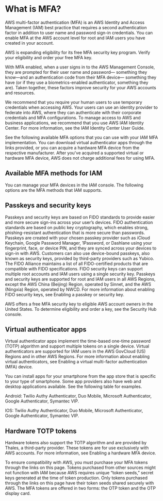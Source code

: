 # What is MFA?
AWS multi-factor authentication (MFA) is an AWS Identity and Access Management (IAM) best practice that requires a second authentication factor in addition to user name and password sign-in credentials. You can enable MFA at the AWS account level for root and IAM users you have created in your account.  
 
AWS is expanding eligibility for its free MFA security key program. Verify your eligibility and order your free MFA key.
 
With MFA enabled, when a user signs in to the AWS Management Console, they are prompted for their user name and password— something they know—and an authentication code from their MFA device— something they have (or if they use a biometrics-enabled authenticator, something they are). Taken together, these factors improve security for your AWS accounts and resources.
 
We recommend that you require your human users to use temporary credentials when accessing AWS. Your users can use an identity provider to federate into AWS, where they can authenticate with their corporate credentials and MFA configurations. To manage access to AWS and business applications, we recommend that you use AWS IAM Identity Center. For more information, see the IAM Identity Center User Guide.
 
See the following available MFA options that you can use with your IAM MFA implementation. You can download virtual authenticator apps through the links provided, or you can acquire a hardware MFA device from the respective manufacturer. After you've acquired a supported virtual or hardware MFA device, AWS does not charge additional fees for using MFA.

## Available MFA methods for IAM
You can manage your MFA devices in the IAM console. The following options are the MFA methods that IAM supports.

## Passkeys and security keys
Passkeys and security keys are based on FIDO standards to provide easier and more secure sign-ins across your user’s devices. FIDO authentication standards are based on public key cryptography, which enables strong, phishing-resistant authentication that is more secure than passwords. Passkeys are created with your chosen passkey provider such as iCloud Keychain, Google Password Manager, 1Password, or Dashlane using your fingerprint, face, or device PIN, and they are synced across your devices to sign-in with AWS. Customers can also use device-bound passkeys, also known as security keys, provided by third-party providers such as Yubico. The FIDO Alliance maintains a list of all FIDO-certified products that are compatible with FIDO specifications. FIDO security keys can support multiple root accounts and IAM users using a single security key. Passkeys and security keys are supported for root and IAM users in all AWS Regions, except the AWS China (Beijing) Region, operated by Sinnet, and the AWS (Ningxia) Region, operated by NWCD. For more information about enabling FIDO security keys, see Enabling a passkey or security key.

AWS offers a free MFA security key to eligible AWS account owners in the United States. To determine eligibility and order a key, see the Security Hub console.

## Virtual authenticator apps
Virtual authenticator apps implement the time-based one-time password (TOTP) algorithm and support multiple tokens on a single device. Virtual authenticators are supported for IAM users in the AWS GovCloud (US) Regions and in other AWS Regions. For more information about enabling virtual authenticators, see Enabling a virtual multi-factor authentication (MFA) device.

You can install apps for your smartphone from the app store that is specific to your type of smartphone. Some app providers also have web and desktop applications available. See the following table for examples.

Android: Twilio Authy Authenticator, Duo Mobile, Microsoft Authenticator, Google Authenticator, Symantec VIP.

IOS: Twilio Authy Authenticator, Duo Mobile, Microsoft Authenticator, Google Authenticator, Symantec VIP.

## Hardware TOTP tokens
Hardware tokens also support the TOTP algorithm and are provided by Thales, a third-party provider. These tokens are for use exclusively with AWS accounts. For more information, see Enabling a hardware MFA device.

To ensure compatibility with AWS, you must purchase your MFA tokens through the links on this page. Tokens purchased from other sources might not function with IAM because AWS requires unique “token seeds,” secret keys generated at the time of token production. Only tokens purchased through the links on this page have their token seeds shared securely with AWS. The MFA tokens are offered in two forms: the OTP token and the OTP display card.



